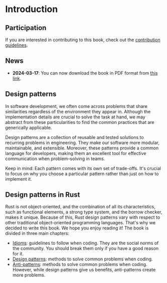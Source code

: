 # Introduction

## Participation

If you are interested in contributing to this book, check out the
[contribution guidelines](https://github.com/rust-unofficial/patterns/blob/master/CONTRIBUTING.md).

## News

- **2024-03-17**: You can now download the book in PDF format from
  [this link](https://rust-unofficial.github.io/patterns/rust-design-patterns.pdf).

## Design patterns

In software development, we often come across problems that share similarities
regardless of the environment they appear in. Although the implementation
details are crucial to solve the task at hand, we may abstract from these
particularities to find the common practices that are generically applicable.

Design patterns are a collection of reusable and tested solutions to recurring
problems in engineering. They make our software more modular, maintainable, and
extensible. Moreover, these patterns provide a common language for developers,
making them an excellent tool for effective communication when problem-solving
in teams.

Keep in mind: Each pattern comes with its own set of trade-offs. It's crucial to
focus on why you choose a particular pattern rather than just on how to
implement it.

## Design patterns in Rust

Rust is not object-oriented, and the combination of all its characteristics,
such as functional elements, a strong type system, and the borrow checker, makes
it unique. Because of this, Rust design patterns vary with respect to other
traditional object-oriented programming languages. That's why we decided to
write this book. We hope you enjoy reading it! The book is divided in three main
chapters:

- [Idioms](./idioms/index.md): guidelines to follow when coding. They are the
  social norms of the community. You should break them only if you have a good
  reason for it.
- [Design patterns](./patterns/index.md): methods to solve common problems when
  coding.
- [Anti-patterns](./anti_patterns/index.md): methods to solve common problems
  when coding. However, while design patterns give us benefits, anti-patterns
  create more problems.
